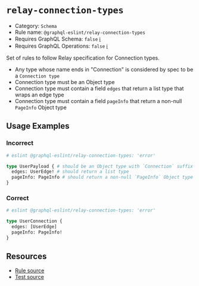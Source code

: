 # `relay-connection-types`

- Category: `Schema`
- Rule name: `@graphql-eslint/relay-connection-types`
- Requires GraphQL Schema: `false` [ℹ️](../../README.md#extended-linting-rules-with-graphql-schema)
- Requires GraphQL Operations: `false`
  [ℹ️](../../README.md#extended-linting-rules-with-siblings-operations)

Set of rules to follow Relay specification for Connection types.

- Any type whose name ends in "Connection" is considered by spec to be a `Connection type`
- Connection type must be an Object type
- Connection type must contain a field `edges` that return a list type that wraps an edge type
- Connection type must contain a field `pageInfo` that return a non-null `PageInfo` Object type

## Usage Examples

### Incorrect

```graphql
# eslint @graphql-eslint/relay-connection-types: 'error'

type UserPayload { # should be an Object type with `Connection` suffix
  edges: UserEdge! # should return a list type
  pageInfo: PageInfo # should return a non-null `PageInfo` Object type
}
```

### Correct

```graphql
# eslint @graphql-eslint/relay-connection-types: 'error'

type UserConnection {
  edges: [UserEdge]
  pageInfo: PageInfo!
}
```

## Resources

- [Rule source](../../packages/plugin/src/rules/relay-connection-types.ts)
- [Test source](../../packages/plugin/tests/relay-connection-types.spec.ts)
